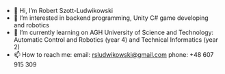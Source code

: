 - 👋 Hi, I’m Robert Szott-Ludwikowski
- 👀 I’m interested in backend programming, Unity C# game developing and robotics
- 🌱 I’m currently learning on AGH University of Science and Technology: Automatic Control and Robotics (year 4) and Technical Informatics (year 2)
- 📫 How to reach me:
  email: rsludwikowski@gmail.com 
  phone: +48 607 915 309

<!---
rsludwikowski/rsludwikowski is a ✨ special ✨ repository because its `README.md` (this file) appears on your GitHub profile.
You can click the Preview link to take a look at your changes.
--->
